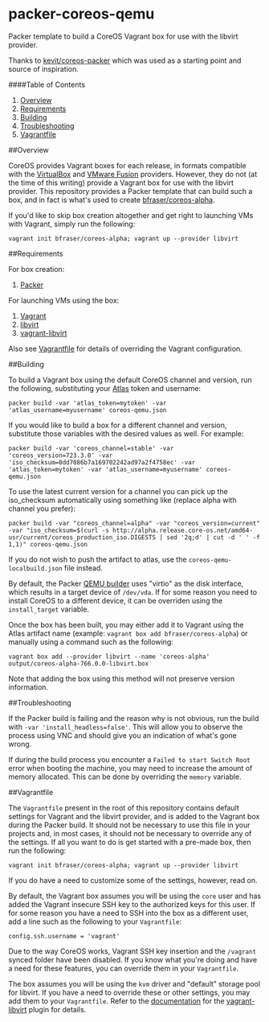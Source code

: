 # packer-coreos-qemu
Packer template to build a CoreOS Vagrant box for use with the libvirt provider.

Thanks to [kevit/coreos-packer](https://github.com/kevit/coreos-packer) which was used as a starting point and source of inspiration.

####Table of Contents

1. [Overview](#overview)
2. [Requirements](#requirements)
3. [Building](#building)
4. [Troubleshooting](#troubleshooting)
5. [Vagrantfile](#vagrantfile)

##Overview

CoreOS provides Vagrant boxes for each release, in formats compatible with the [VirtualBox](http://alpha.release.core-os.net/amd64-usr/current/coreos_production_vagrant.json) and [VMware Fusion](http://alpha.release.core-os.net/amd64-usr/current/coreos_production_vagrant_vmware_fusion.json) providers. However, they do not (at the time of this writing) provide a Vagrant box for use with the libvirt provider. This repository provides a Packer template that can build such a box, and in fact is what's used to create [bfraser/coreos-alpha](https://atlas.hashicorp.com/bfraser/boxes/coreos-alpha).

If you'd like to skip box creation altogether and get right to launching VMs with Vagrant, simply run the following:

```vagrant init bfraser/coreos-alpha; vagrant up --provider libvirt```

##Requirements

For box creation:

1. [Packer](https://www.packer.io/downloads.html)

For launching VMs using the box:

1. [Vagrant](http://www.vagrantup.com/downloads.html)
2. [libvirt](http://libvirt.org/)
3. [vagrant-libvirt](https://github.com/pradels/vagrant-libvirt)

Also see [Vagrantfile](#vagrantfile) for details of overriding the Vagrant configuration.

##Building

To build a Vagrant box using the default CoreOS channel and version, run the following, substituting your [Atlas](https://atlas.hashicorp.com/) token and username:

```packer build -var 'atlas_token=mytoken' -var 'atlas_username=myusername' coreos-qemu.json```

If you would like to build a box for a different channel and version, substitute those variables with the desired values as well. For example:

```packer build -var 'coreos_channel=stable' -var 'coreos_version=723.3.0' -var 'iso_checksum=0dd7086b7a169702242ad97a2f4758ec' -var 'atlas_token=mytoken' -var 'atlas_username=myusername' coreos-qemu.json```

To use the latest current version for a channel you can pick up the iso_checksum automatically using something like (replace alpha with channel you prefer):

```packer build -var "coreos_channel=alpha" -var "coreos_version=current" -var "iso_checksum=$(curl -s http://alpha.release.core-os.net/amd64-usr/current/coreos_production_iso.DIGESTS | sed '2q;d' | cut -d ' ' -f 1,1)" coreos-qemu.json```

If you do not wish to push the artifact to atlas, use the `coreos-qemu-localbuild.json` file instead.

By default, the Packer [QEMU builder](https://www.packer.io/docs/builders/qemu.html) uses "virtio" as the disk interface, which results in a target device of ```/dev/vda```. If for some reason you need to install CoreOS to a different device, it can be overriden using the ```install_target``` variable.

Once the box has been built, you may either add it to Vagrant using the Atlas artifact name (example: ```vagrant box add bfraser/coreos-alpha```) or manually using a command such as the following:

```vagrant box add --provider libvirt --name 'coreos-alpha' output/coreos-alpha-766.0.0-libvirt.box```

Note that adding the box using this method will not preserve version information.

##Troubleshooting

If the Packer build is failing and the reason why is not obvious, run the build with ```-var 'install_headless=false'```. This will allow you to observe the process using VNC and should give you an indication of what's gone wrong.

If during the build process you encounter a ```Failed to start Switch Root``` error when booting the machine, you may need to increase the amount of memory allocated. This can be done by overriding the ```memory``` variable.

##Vagrantfile

The ```Vagrantfile``` present in the root of this repository contains default settings for Vagrant and the libvirt provider, and is added to the Vagrant box during the Packer build. It should not be necessary to use this file in your projects and, in most cases, it should not be necessary to override any of the settings. If all you want to do is get started with a pre-made box, then run the following:

```vagrant init bfraser/coreos-alpha; vagrant up --provider libvirt```

If you do have a need to customize some of the settings, however, read on.

By default, the Vagrant box assumes you will be using the ```core``` user and has added the Vagrant insecure SSH key to the authorized keys for this user. If for some reason you have a need to SSH into the box as a different user, add a line such as the following to your ```Vagrantfile```:

```config.ssh.username = 'vagrant'```

Due to the way CoreOS works, Vagrant SSH key insertion and the ```/vagrant``` synced folder have been disabled. If you know what you're doing and have a need for these features, you can override them in your ```Vagrantfile```.

The box assumes you will be using the ```kvm``` driver and "default" storage pool for libvirt. If you have a need to override these or other settings, you may add them to your ```Vagrantfile```. Refer to the [documentation](https://github.com/pradels/vagrant-libvirt/blob/master/README.md) for the [vagrant-libvirt](https://github.com/pradels/vagrant-libvirt) plugin for details.
